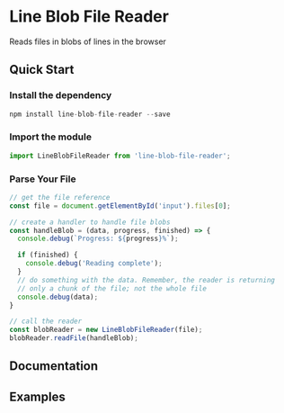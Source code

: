 # Line Blob File Reader
Reads files in blobs of lines in the browser

## Quick Start
### Install the dependency
```javascript
npm install line-blob-file-reader --save
```

### Import the module
```javascript
import LineBlobFileReader from 'line-blob-file-reader';
```

### Parse Your File
```javascript
// get the file reference
const file = document.getElementById('input').files[0];

// create a handler to handle file blobs
const handleBlob = (data, progress, finished) => {
  console.debug(`Progress: ${progress}%`);

  if (finished) {
    console.debug('Reading complete');
  }
  // do something with the data. Remember, the reader is returning
  // only a chunk of the file; not the whole file
  console.debug(data);
}

// call the reader
const blobReader = new LineBlobFileReader(file);
blobReader.readFile(handleBlob);
```

## Documentation

## Examples
